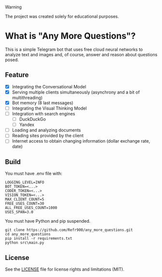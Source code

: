 > [!WARNING]
> The project was created solely for educational purposes.

# What is "Any More Questions"?

This is a simple Telegram bot that uses free cloud neural networks to analyze text and images and, of course, answer and reason about questions posed.

## Feature

- [x] Integrating the Conversational Model
- [x] Serving multiple clients simultaneously (asynchrony and a bit of multithreading)  
- [x] Bot memory (8 last messages)
- [ ] Integrating the Visual Thinking Model
- [ ] Integration with search engines
  - [ ] DuckDuckGo 
  - [ ] Yandex
- [ ] Loading and analyzing documents
- [ ] Reading sites provided by the client
- [ ] Internet access to obtain changing information (dollar exchange rate, date)

## Build

You must have .env file with:

```console
LOGGING_LEVEL=INFO
BOT_TOKEN=<...>
CODER_TOKEN=<...>
VISION_TOKEN=<...>
MAX_CLIENT_COUNT=5
FREE_USES_COUNT=30
ALL_FREE_USES_COUNT=1000
USES_SPAN=3.0
```

You must have Python and pip suspended.

```console
git clone https://github.com/Refr900/any_more_questions.git
cd any_more_questions 
pip install -r requirements.txt
python src\main.py
```

## License

See the [LICENSE](LICENSE) file for license rights and limitations (MIT).
